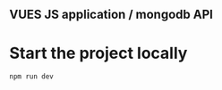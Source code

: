 VUES JS application / mongodb API
---------------------------------

# Start the project locally

    npm run dev